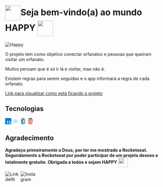 
# <img src= "https://img.icons8.com/plasticine/2x/rocket.png" width="50px" height="50px" align="center"/>Seja bem-vindo(a) ao mundo HAPPY <img src= "https://github.com/DeboraMSantos/web/blob/master/src/images/map-marker.svg" width="50px" height="50px" align="center"/> #

![Happy](https://github.com/DeboraMSantos/web/blob/master/src/images/print-happy.jpeg)

O projeto tem como objetivo conectar orfanatos e pessoas que queiram visitar um orfanato.

Muitos pensam que é só ir lá e visitar, mas não é.

Existem regras para serem seguidas e o app informará a regra de cada orfanato.

[Link para visualizar como está ficando o projeto](https://debby-happy.vercel.app)

## Tecnologias ##

<code><img height="20" src="https://raw.githubusercontent.com/github/explore/80688e429a7d4ef2fca1e82350fe8e3517d3494d/topics/typescript/typescript.png"></code>
<code><img height="20" src="https://raw.githubusercontent.com/github/explore/80688e429a7d4ef2fca1e82350fe8e3517d3494d/topics/react/react.png"></code>
<code><img height="20" src="https://raw.githubusercontent.com/github/explore/80688e429a7d4ef2fca1e82350fe8e3517d3494d/topics/css/css.png"></code>
<code><img height="20" src="https://raw.githubusercontent.com/github/explore/80688e429a7d4ef2fca1e82350fe8e3517d3494d/topics/html/html.png"></code>

## Agradecimento ##
**Agradeço primeiramente a Deus, por ter me mostrado a Rocketseat.
Segundamente a Rocketseat por poder participar de um projeto desses e totalmente gratuito.
Obrigada a todos e sejam HAPPY** <img src= "https://github.com/DeboraMSantos/web/blob/master/src/images/map-marker.svg" width="30px" height="30px" align="center"/>

<a target="_blank" href="https://www.linkedin.com/in/d%C3%A9bora-moura-dos-santos-57813335/">
  <img align="left" alt="LinkdeIN" width="50px" src="https://img.icons8.com/bubbles/2x/linkedin.png" />
</a>
<a target="_blank" href="https://www.instagram.com/deboramouradossantos/">
  <img align="left" alt="Instagram" width="50px" src="https://img.icons8.com/clouds/2x/instagram-new--v2.png" />
</a> 


